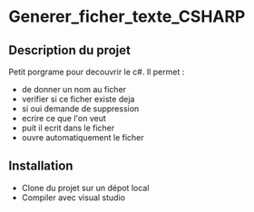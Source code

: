 # Generer_ficher_texte_CSHARP
## Description du projet
Petit porgrame pour decouvrir le c#.
Il permet :
- de donner un nom au ficher
- verifier si ce ficher existe deja
- si oui demande de suppression
- ecrire ce que l'on veut
- puit il ecrit dans le ficher
- ouvre automatiquement le ficher

## Installation
 - Clone du projet sur un dépot local
 - Compiler avec visual studio
